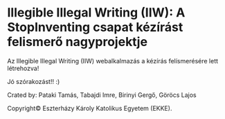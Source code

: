 # Illegible Illegal Writing (IIW): A StopInventing csapat kézírást felismerő nagyprojektje

Az Illegible Illegal Writing (IIW) webalkalmazás a kézírás felísmerésére lett létrehozva!

Jó szórakozást!! :)

Crated by: Pataki Tamás, Tabajdi Imre, Birinyi Gergő, Göröcs Lajos

Copyright© Eszterházy Károly Katolikus Egyetem (EKKE).

